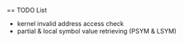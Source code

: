 
== TODO List

* kernel invalid address access check
* partial & local symbol value retrieving (PSYM & LSYM)

